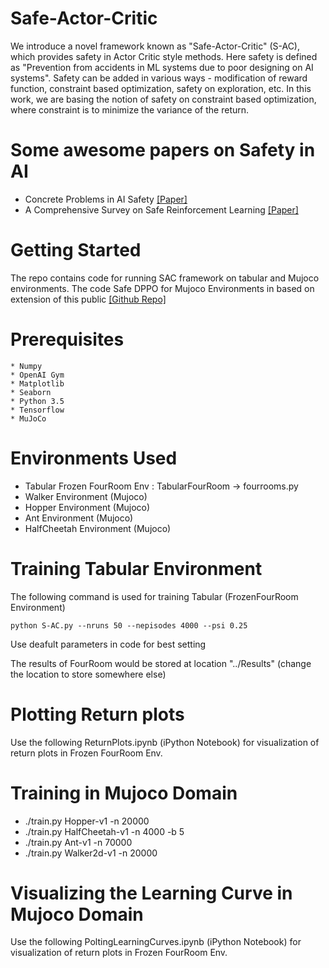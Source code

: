 # Safe-Actor-Critic
We introduce a novel framework known as "Safe-Actor-Critic" (S-AC), which provides safety in Actor Critic style methods. Here safety is defined as "Prevention from accidents in ML systems due to poor designing on AI systems". Safety can be added in various ways - modification of reward function, constraint based optimization, safety on exploration, etc. In this work, we are basing the notion of safety on constraint based optimization, where constraint is to minimize the variance of the return.

# Some awesome papers on Safety in AI
- Concrete Problems in AI Safety [[Paper]](https://arxiv.org/pdf/1606.06565.pdf)
- A Comprehensive Survey on Safe Reinforcement Learning [[Paper]](http://www.jmlr.org/papers/volume16/garcia15a/garcia15a.pdf)

# Getting Started
The repo contains code for running SAC framework on tabular and Mujoco environments. The code Safe DPPO for Mujoco Environments in based on extension of this public [[Github Repo]](https://github.com/sanjaythakur/trpo)

# Prerequisites
```
* Numpy
* OpenAI Gym
* Matplotlib
* Seaborn
* Python 3.5
* Tensorflow
* MuJoCo
```

# Environments Used
* Tabular Frozen FourRoom Env : TabularFourRoom -> fourrooms.py
* Walker Environment (Mujoco)
* Hopper Environment (Mujoco)
* Ant Environment (Mujoco)
* HalfCheetah Environment (Mujoco)

# Training Tabular Environment
The following command is used for training Tabular (FrozenFourRoom Environment)
```
python S-AC.py --nruns 50 --nepisodes 4000 --psi 0.25
```
Use deafult parameters in code for best setting

The results of FourRoom would be stored at location "../Results" (change the location to store somewhere else)

# Plotting Return plots
Use the following ReturnPlots.ipynb (iPython Notebook) for visualization of return plots in Frozen FourRoom Env.

# Training in Mujoco Domain
* ./train.py Hopper-v1 -n 20000
* ./train.py HalfCheetah-v1 -n 4000 -b 5
* ./train.py Ant-v1 -n 70000
* ./train.py Walker2d-v1 -n 20000

# Visualizing the Learning Curve in Mujoco Domain
Use the following PoltingLearningCurves.ipynb (iPython Notebook) for visualization of return plots in Frozen FourRoom Env.

